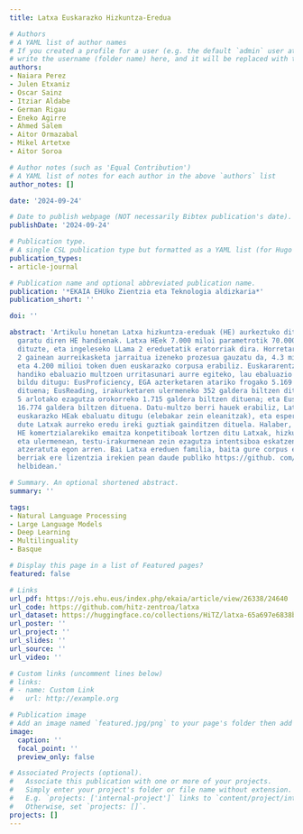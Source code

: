 ```yaml
---
title: Latxa Euskarazko Hizkuntza-Eredua

# Authors
# A YAML list of author names
# If you created a profile for a user (e.g. the default `admin` user at `content/authors/admin/`), 
# write the username (folder name) here, and it will be replaced with their full name and linked to their profile.
authors:
- Naiara Perez
- Julen Etxaniz
- Oscar Sainz
- Itziar Aldabe
- German Rigau
- Eneko Agirre
- Ahmed Salem
- Aitor Ormazabal
- Mikel Artetxe
- Aitor Soroa

# Author notes (such as 'Equal Contribution')
# A YAML list of notes for each author in the above `authors` list
author_notes: []

date: '2024-09-24'

# Date to publish webpage (NOT necessarily Bibtex publication's date).
publishDate: '2024-09-24'

# Publication type.
# A single CSL publication type but formatted as a YAML list (for Hugo requirements).
publication_types:
- article-journal

# Publication name and optional abbreviated publication name.
publication: '*EKAIA EHUko Zientzia eta Teknologia aldizkaria*'
publication_short: ''

doi: ''

abstract: 'Artikulu honetan Latxa hizkuntza-ereduak (HE) aurkeztuko ditugu, egun euskararako
  garatu diren HE handienak. Latxa HEek 7.000 miloi parametrotik 70.000 milioira bitartean
  dituzte, eta ingeleseko LLama 2 ereduetatik eratorriak dira. Horretarako, LLama
  2 gainean aurreikasketa jarraitua izeneko prozesua gauzatu da, 4.3 milioi dokumentu
  eta 4.200 milioi token duen euskarazko corpusa erabiliz. Euskararentzat kalitate
  handiko ebaluazio multzoen urritasunari aurre egiteko, lau ebaluazio multzo berri
  bildu ditugu: EusProficiency, EGA azterketaren atariko frogako 5.169 galdera biltzen
  dituena; EusReading, irakurketaren ulermeneko 352 galdera biltzen dituena; EusTrivia,
  5 arlotako ezagutza orokorreko 1.715 galdera biltzen dituena; eta EusExams, oposizioetako
  16.774 galdera biltzen dituena. Datu-multzo berri hauek erabiliz, Latxa eta beste
  euskarazko HEak ebaluatu ditugu (elebakar zein eleanitzak), eta esperimentuek erakusten
  dute Latxak aurreko eredu ireki guztiak gainditzen dituela. Halaber, GPT-4 Turbo
  HE komertzialarekiko emaitza konpetitiboak lortzen ditu Latxak, hizkuntza-ezagutzan
  eta ulermenean, testu-irakurmenean zein ezagutza intentsiboa eskatzen duten atazetan
  atzeratuta egon arren. Bai Latxa ereduen familia, baita gure corpus eta ebaluazio-datu
  berriak ere lizentzia irekien pean daude publiko https://github. com/hitz-zentroa/latxa
  helbidean.'

# Summary. An optional shortened abstract.
summary: ''

tags:
- Natural Language Processing
- Large Language Models
- Deep Learning
- Multilinguality
- Basque

# Display this page in a list of Featured pages?
featured: false

# Links
url_pdf: https://ojs.ehu.eus/index.php/ekaia/article/view/26338/24640
url_code: https://github.com/hitz-zentroa/latxa
url_dataset: https://huggingface.co/collections/HiTZ/latxa-65a697e6838b3acc53677304
url_poster: ''
url_project: ''
url_slides: ''
url_source: ''
url_video: ''

# Custom links (uncomment lines below)
# links:
# - name: Custom Link
#   url: http://example.org

# Publication image
# Add an image named `featured.jpg/png` to your page's folder then add a caption below.
image:
  caption: ''
  focal_point: ''
  preview_only: false

# Associated Projects (optional).
#   Associate this publication with one or more of your projects.
#   Simply enter your project's folder or file name without extension.
#   E.g. `projects: ['internal-project']` links to `content/project/internal-project/index.md`.
#   Otherwise, set `projects: []`.
projects: []
---
```

